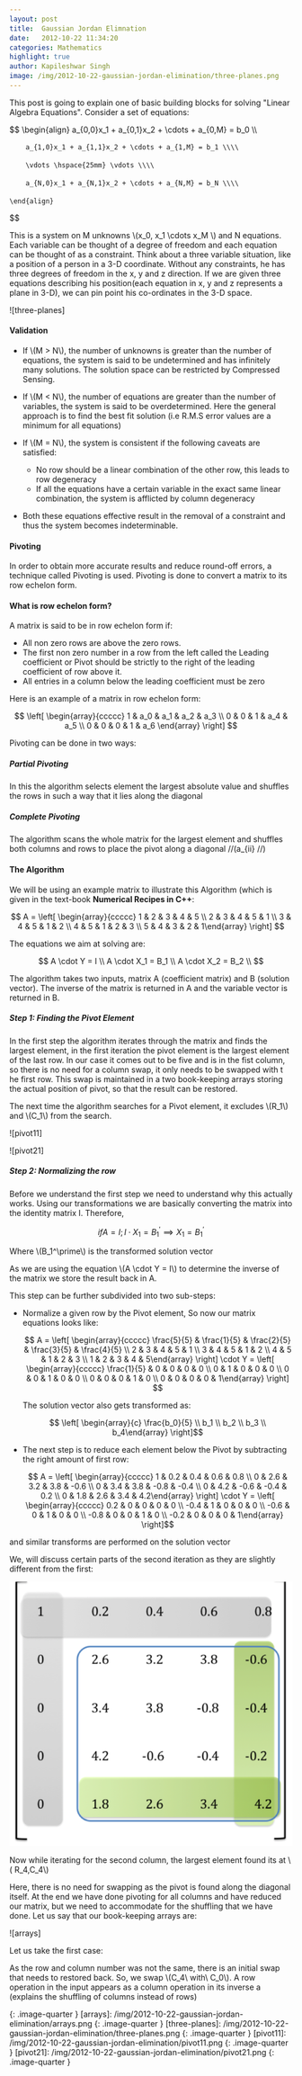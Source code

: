 ```yaml
---
layout: post
title:  Gaussian Jordan Elimnation
date:   2012-10-22 11:34:20
categories: Mathematics
highlight: true
author: Kapileshwar Singh
image: /img/2012-10-22-gaussian-jordan-elimination/three-planes.png
---
```


This post is going to explain one of basic building blocks for solving "Linear Algebra Equations". Consider a set of equations:

$$
	\begin{align}
		a_{0,0}x_1 + a_{0,1}x_2 + \cdots + a_{0,M} = b_0 \\\\

		a_{1,0}x_1 + a_{1,1}x_2 + \cdots + a_{1,M} = b_1 \\\\

		\vdots \hspace{25mm} \vdots \\\\

		a_{N,0}x_1 + a_{N,1}x_2 + \cdots + a_{N,M} = b_N \\\\
	
	\end{align}

$$

This is a system on M unknowns \\(x_0, x_1 \cdots x_M \\) and N equations. Each variable can be thought of a degree of freedom and each equation can be thought of as a constraint. Think about a three variable situation, like a position of a person in a 3-D coordinate. Without any constraints, he has three degrees of freedom in the x, y and z direction. If we are given three equations describing his position(each equation in x, y and z represents a plane in 3-D), we can pin point his co-ordinates in the 3-D space.

![three-planes]

#### Validation

* If \\(M > N\\), the number of unknowns is greater than the number of equations, the system is said to be undetermined and has infinitely many solutions. The solution space can be restricted by Compressed Sensing.
* If \\(M < N\\), the number of equations are greater than the number of variables, the system is said to be overdetermined. Here the general approach is to find the best fit solution (i.e R.M.S error values are a minimum for all equations)
* If \\(M = N\\), the system is consistent if the following caveats are satisfied:

	* No row should be a linear combination of the other row, this leads to row degeneracy
	* If all the equations have a certain variable in the exact same linear combination, the system is afflicted by column degeneracy
* Both these equations effective result in the removal of  a constraint and thus the system becomes indeterminable.

#### Pivoting

In order to obtain more accurate results and reduce round-off errors, a technique called Pivoting is used. Pivoting is done to convert a matrix to its row echelon form.

#### What is row echelon form?

A matrix is said to be in row echelon form if:

* All non zero rows are above the zero rows.
* The first non zero number in a row from the left called the Leading coefficient or Pivot should be strictly to the right of the leading coefficient of row above it.
* All entries in a column below the leading coefficient must be zero

Here is an example of a matrix in row echelon form:

$$ \left[ \begin{array}{ccccc} 1 & a_0 & a_1 & a_2 & a_3 \\ 0 & 0 & 1 & a_4 & a_5 \\ 0 & 0 & 0 & 1 & a_6 \end{array} \right] $$

Pivoting can be done in two ways:

##### Partial Pivoting 

In this the algorithm selects element the largest absolute value and shuffles the rows in such a way that it lies along the diagonal

##### Complete Pivoting

The algorithm scans the whole matrix for the largest element and shuffles both columns and rows to place the pivot along a diagonal //(a_{ii} //)

#### The Algorithm

We will be using an example matrix to illustrate this Algorithm (which is given in the text-book **Numerical Recipes in C++**:

$$ A = \left[ \begin{array}{ccccc} 1 & 2 & 3 & 4 & 5 \\ 2 & 3 & 4 & 5 & 1 \\ 3 & 4 & 5 & 1 & 2 \\ 4 & 5 & 1 & 2 & 3 \\ 5 & 4 & 3 & 2 & 1\end{array} \right] $$

The equations we aim at solving are:

$$ 
	A \cdot Y = I \\
	A \cdot X_1 = B_1 \\
	A \cdot X_2 = B_2 \\
$$

The algorithm takes two inputs, matrix A (coefficient matrix) and B (solution vector). The inverse of the matrix is returned in A and the variable vector is returned in B.

##### Step 1: Finding the Pivot Element

In the first step the algorithm iterates through the matrix and finds the largest element, in the first iteration the pivot element is the largest element of the last row. In our case it comes out to be five and is in the fist column, so there is no need for a column swap, it only needs to be swapped with t he first row. This swap is maintained in a two book-keeping arrays storing the actual position of pivot, so that the result can be restored.

The next time the algorithm searches for a Pivot element, it excludes \\(R_1\\) and \\(C_1\\) from the search.

![pivot11]

![pivot21]

##### Step 2: Normalizing the row

Before we understand the first step we need to understand why this actually works. Using our transformations we are basically converting the matrix into the identity matrix I. Therefore,

$$if A = I; I \cdot X_1 = B_1^\prime \implies X_1 = B_1^\prime$$

Where \\(B_1^\prime\\) is the transformed solution vector

As we are using the equation \\(A \cdot Y = I\\) to determine the inverse of the matrix we store the result back in A.

This step can be further subdivided into two sub-steps:


* Normalize a given row by the Pivot element, So now our matrix equations looks like:

  $$ A = \left[ \begin{array}{ccccc} \frac{5}{5} & \frac{1}{5} & \frac{2}{5} & \frac{3}{5} & \frac{4}{5} \\ 2 & 3 & 4 & 5 & 1 \\ 3 & 4 & 5 & 1 & 2 \\ 4 & 5 & 1 & 2 & 3 \\ 1 & 2 & 3 & 4 & 5\end{array} \right] \cdot Y = \left[ \begin{array}{ccccc} \frac{1}{5} & 0 & 0 & 0 & 0 \\ 0 & 1 & 0 & 0 & 0 \\ 0 & 0 & 1 & 0 & 0 \\ 0 & 0 & 0 & 1 & 0 \\ 0 & 0 & 0 & 0 & 1\end{array} \right] $$

  The solution vector also gets transformed as:

  $$ \left[ \begin{array}{c} \frac{b_0}{5} \\ b_1 \\ b_2 \\ b_3 \\ b_4\end{array} \right]$$

* The next step is to reduce each element below the Pivot by subtracting the right amount of first row:

  $$ A = \left[ \begin{array}{ccccc} 1 & 0.2 & 0.4 & 0.6 & 0.8 \\ 0 & 2.6 & 3.2 & 3.8 & -0.6 \\ 0 & 3.4 & 3.8 & -0.8 & -0.4 \\ 0 & 4.2 & -0.6 & -0.4 & 0.2 \\ 0 & 1.8 & 2.6 & 3.4 & 4.2\end{array} \right] \cdot Y = \left[ \begin{array}{ccccc} 0.2 & 0 & 0 & 0 & 0 \\ -0.4 & 1 & 0 & 0 & 0 \\ -0.6 & 0 & 1 & 0 & 0 \\ -0.8 & 0 & 0 & 1 & 0 \\ -0.2 & 0 & 0 & 0 & 1\end{array} \right]$$

and similar transforms are performed on the solution vector

We, will discuss certain parts of the second iteration as they are slightly different from the first:

![pivot]

Now while iterating for the second column, the largest element found its at \\( R_4,C_4\\)

Here, there is no need for swapping as the pivot is found along the diagonal itself.
At the end we have done pivoting for all columns and have reduced our matrix, but we need to accommodate for the shuffling that we have done. Let us say that our book-keeping arrays are:

![arrays]

Let us take the first case:

As the row and column number was not the same, there is an initial swap that needs to restored back. So, we swap \\(C_4\ with\ C_0\\). A row operation in the input appears as a column operation in its inverse a (explains the shuffling of columns instead of rows)

[pivot]: /img/2012-10-22-gaussian-jordan-elimination/pivot.png
{: .image-quarter }
[arrays]: /img/2012-10-22-gaussian-jordan-elimination/arrays.png
{: .image-quarter }
[three-planes]: /img/2012-10-22-gaussian-jordan-elimination/three-planes.png
{: .image-quarter }
[pivot11]: /img/2012-10-22-gaussian-jordan-elimination/pivot11.png
{: .image-quarter }
[pivot21]: /img/2012-10-22-gaussian-jordan-elimination/pivot21.png
{: .image-quarter }
